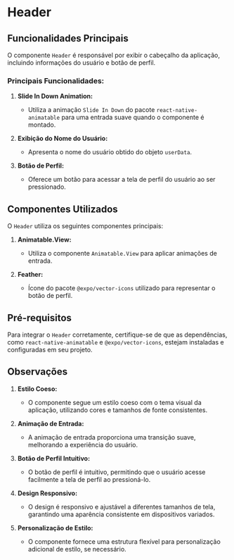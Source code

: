 # Header

## Funcionalidades Principais

O componente `Header` é responsável por exibir o cabeçalho da aplicação, incluindo informações do usuário e botão de perfil.

### Principais Funcionalidades:

1. **Slide In Down Animation:**
   - Utiliza a animação `Slide In Down` do pacote `react-native-animatable` para uma entrada suave quando o componente é montado.

2. **Exibição do Nome do Usuário:**
   - Apresenta o nome do usuário obtido do objeto `userData`.

3. **Botão de Perfil:**
   - Oferece um botão para acessar a tela de perfil do usuário ao ser pressionado.

## Componentes Utilizados

O `Header` utiliza os seguintes componentes principais:

1. **Animatable.View:**
   - Utiliza o componente `Animatable.View` para aplicar animações de entrada.

2. **Feather:**
   - Ícone do pacote `@expo/vector-icons` utilizado para representar o botão de perfil.

## Pré-requisitos

Para integrar o `Header` corretamente, certifique-se de que as dependências, como `react-native-animatable` e `@expo/vector-icons`, estejam instaladas e configuradas em seu projeto.

## Observações

1. **Estilo Coeso:**
   - O componente segue um estilo coeso com o tema visual da aplicação, utilizando cores e tamanhos de fonte consistentes.

2. **Animação de Entrada:**
   - A animação de entrada proporciona uma transição suave, melhorando a experiência do usuário.

3. **Botão de Perfil Intuitivo:**
   - O botão de perfil é intuitivo, permitindo que o usuário acesse facilmente a tela de perfil ao pressioná-lo.

4. **Design Responsivo:**
   - O design é responsivo e ajustável a diferentes tamanhos de tela, garantindo uma aparência consistente em dispositivos variados.

5. **Personalização de Estilo:**
   - O componente fornece uma estrutura flexível para personalização adicional de estilo, se necessário.